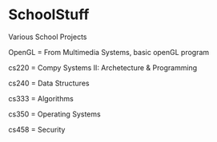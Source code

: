 SchoolStuff
===========

Various School Projects

OpenGL = From Multimedia Systems, basic openGL program

cs220 = Compy Systems II: Archetecture & Programming

cs240 = Data Structures

cs333 = Algorithms

cs350 = Operating Systems

cs458 = Security
